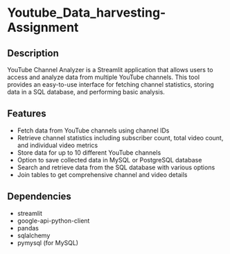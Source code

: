 # Youtube_Data_harvesting-Assignment

## Description
YouTube Channel Analyzer is a Streamlit application that allows users to access and analyze data from multiple YouTube channels. This tool provides an easy-to-use interface for fetching channel statistics, storing data in a SQL database, and performing basic analysis.

## Features
- Fetch data from YouTube channels using channel IDs
- Retrieve channel statistics including subscriber count, total video count, and individual video metrics
- Store data for up to 10 different YouTube channels
- Option to save collected data in MySQL or PostgreSQL database
- Search and retrieve data from the SQL database with various options
- Join tables to get comprehensive channel and video details

## Dependencies

- streamlit
- google-api-python-client
- pandas
- sqlalchemy
- pymysql (for MySQL)


